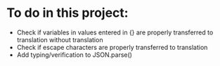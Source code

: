 # To do in this project:

- Check if variables in values entered in {} are properly transferred to translation without translation
- Check if escape characters are properly transferred to translation
- Add typing/verification to JSON.parse()
